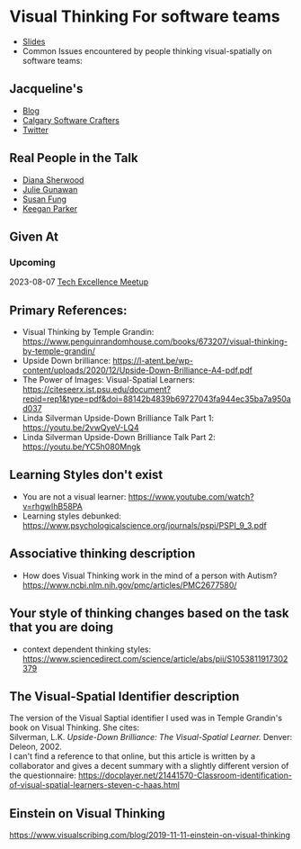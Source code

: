 # Visual Thinking For software teams

* [Slides](https://github.com/jmasonlee/Talks/tree/master/Slides)
* Common Issues encountered by people thinking visual-spatially on software teams:

## Jacqueline's<!-- include: jacqueline.md -->

* [Blog](http://jmasonlee.github.io/)
* [Calgary Software Crafters](https://www.meetup.com/Calgary-Software-Crafters/)
* [Twitter](https://twitter.com/jmasonlee)


<!-- endInclude -->

## Real People in the Talk

* [Diana Sherwood](https://www.linkedin.com/in/dianasherwood5000/)
* [Julie Gunawan](https://www.linkedin.com/in/julie-gunawan/)
* [Susan Fung](https://www.linkedin.com/in/susan-fung/)
* [Keegan Parker](https://www.linkedin.com/in/keeganparker/)

## Given At
### Upcoming
2023-08-07 [Tech Excellence Meetup](https://www.meetup.com/techexcellence/events/294944742/)

## Primary References:
- Visual Thinking by Temple Grandin: https://www.penguinrandomhouse.com/books/673207/visual-thinking-by-temple-grandin/
- Upside Down brilliance: https://l-atent.be/wp-content/uploads/2020/12/Upside-Down-Brilliance-A4-pdf.pdf
- The Power of Images: Visual-Spatial Learners: https://citeseerx.ist.psu.edu/document?repid=rep1&type=pdf&doi=88142b4839b69727043fa944ec35ba7a950ad037
- Linda Silverman Upside-Down Brilliance Talk Part 1: https://youtu.be/2vwQyeV-LQ4
- Linda Silverman Upside-Down Brilliance Talk Part 2: https://youtu.be/YC5h080Mngk

## Learning Styles don't exist
- You are not a visual learner: https://www.youtube.com/watch?v=rhgwIhB58PA
- Learning styles debunked: https://www.psychologicalscience.org/journals/pspi/PSPI_9_3.pdf

## Associative thinking description
- How does Visual Thinking work in the mind of a person with Autism? https://www.ncbi.nlm.nih.gov/pmc/articles/PMC2677580/

## Your style of thinking changes based on the task that you are doing
- context dependent thinking styles: https://www.sciencedirect.com/science/article/abs/pii/S1053811917302379

## The Visual-Spatial Identifier description
The version of the Visual Saptial identifier I used was in Temple Grandin's book on Visual Thinking. She cites:  
Silverman, L.K. _Upside-Down Brilliance: The Visual-Spatial Learner._ Denver: Deleon, 2002.  
I can't find a reference to that online, but this article is written by a collaborator and gives a decent summary with a slightly different version of the questionnaire:
https://docplayer.net/21441570-Classroom-identification-of-visual-spatial-learners-steven-c-haas.html

## Einstein on Visual Thinking
https://www.visualscribing.com/blog/2019-11-11-einstein-on-visual-thinking

